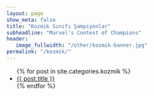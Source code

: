 ```yaml
---
layout: page
show_meta: false
title: "Kozmik Sınıfı Şampiyonlar"
subheadline: "Marvel's Contest of Champions"
header:
   image_fullwidth: "/other/kozmik-banner.jpg"
permalink: "/kozmik/"
---
```

<ul>
    {% for post in site.categories.kozmik %}
    <li><a href="{{ site.url }}{{ site.baseurl }}{{ post.url }}">{{ post.title }}</a></li>
    {% endfor %}
</ul>
